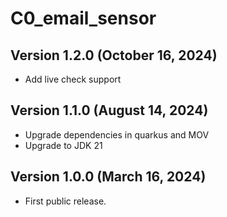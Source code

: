 # C0_email_sensor


## Version 1.2.0 (October 16, 2024)

 - Add live check support


## Version 1.1.0 (August 14, 2024)

 - Upgrade dependencies in quarkus and MOV
 - Upgrade to JDK 21


## Version 1.0.0 (March 16, 2024)

 - First public release.